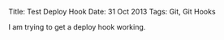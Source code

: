 Title: Test Deploy Hook
Date: 31 Oct 2013
Tags: Git, Git Hooks

I am trying to get a deploy hook working.
